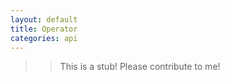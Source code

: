 ```yaml
---
layout: default
title: Operator
categories: api
---
```


>>This is a stub!  Please contribute to me!
